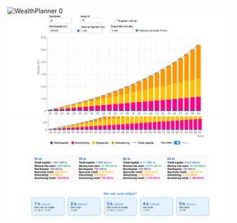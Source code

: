 ![WealthPlanner 0](wealthplanner0.PNG)
![WealthPlanner 1](wealthplanner1.PNG)
![WealthPlanner 2](wealthplanner2.PNG)
